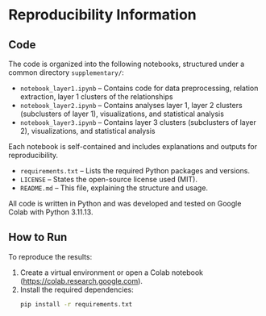 # Reproducibility Information

## Code

The code is organized into the following notebooks, structured under a common directory `supplementary/`:

- `notebook_layer1.ipynb` – Contains code for data preprocessing, relation extraction, layer 1 clusters of the relationships
- `notebook_layer2.ipynb` – Contains analyses layer 1, layer 2 clusters (subclusters of layer 1), visualizations, and statistical analysis
- `notebook_layer3.ipynb` – Contains layer 3 clusters (subclusters of layer 2), visualizations, and statistical analysis

Each notebook is self-contained and includes explanations and outputs for reproducibility.

- `requirements.txt` – Lists the required Python packages and versions.
- `LICENSE` – States the open-source license used (MIT).
- `README.md` – This file, explaining the structure and usage.

All code is written in Python and was developed and tested on Google Colab with Python 3.11.13.

## How to Run

To reproduce the results:

1. Create a virtual environment or open a Colab notebook (https://colab.research.google.com).
2. Install the required dependencies:
   ```bash
   pip install -r requirements.txt

